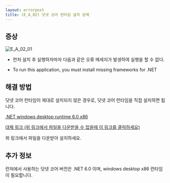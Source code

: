 ```yaml
---
layout: errorpost
title: (E_A_02) 닷넷 코어 런타임 설치 문제
---
```


## 증상

![E_A_02_01]({{site.url}}/assets/E_A_02_01.png)

- 런처 설치 후 실행하자마자 다음과 같은 오류 메세지가 발생하여 실행을 할 수 없다.

- To run this application, you must install missing frameworks for .NET

## 해결 방법

닷넷 코어 런타임이 제대로 설치되지 않은 경우로, 닷넷 코어 런타임을 직접 설치하면 됩니다.

[.NET windows desktop runtime 6.0 x86](https://download.visualstudio.microsoft.com/download/pr/7977218c-1a01-4b69-a8ec-9d9311a6de5b/4c74f995295be78a9ebe1d5fede8f7f3/windowsdesktop-runtime-6.0.1-win-x86.exe)

[대체 링크 (위 링크에서 파일을 다운받을 수 없을때 이 링크를 클릭하세요)](https://drive.google.com/file/d/1rm7jjT-z1GsWviqqtG8OaqfOH8ntc7dG/view?usp=sharing)

위 링크에서 파일을 다운받아 설치하세요.

## 추가 정보

런처에서 사용하는 닷넷 코어 버전은 .NET 6.0 이며, windows desktop x86 런타임이 필요합니다.